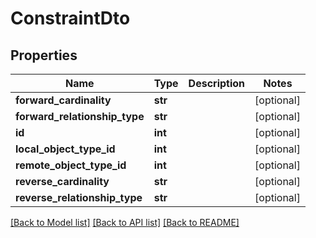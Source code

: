 # ConstraintDto

## Properties
Name | Type | Description | Notes
------------ | ------------- | ------------- | -------------
**forward_cardinality** | **str** |  | [optional] 
**forward_relationship_type** | **str** |  | [optional] 
**id** | **int** |  | [optional] 
**local_object_type_id** | **int** |  | [optional] 
**remote_object_type_id** | **int** |  | [optional] 
**reverse_cardinality** | **str** |  | [optional] 
**reverse_relationship_type** | **str** |  | [optional] 

[[Back to Model list]](../README.md#documentation-for-models) [[Back to API list]](../README.md#documentation-for-api-endpoints) [[Back to README]](../README.md)


